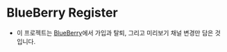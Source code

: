 # BlueBerry Register

- 이 프로젝트는 [BlueBerry](https://github.com/Migan-Studio/blueberry)에서 가입과 탈퇴, 그리고 미리보기 채널 변경만 담은 것입니다.
